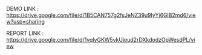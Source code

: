 DEMO LINK : https://drive.google.com/file/d/1B5CAN757g2fsJeNZ39u9IyYj6GlB2md6/view?usp=sharing

REPORT LINK : https://drive.google.com/file/d/1vqlyGKW5ykUieud2rDXkdodzOpWesdPL/view
